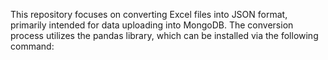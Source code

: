 This repository focuses on converting Excel files into JSON format, primarily intended for data uploading into MongoDB. The conversion process utilizes the pandas library, which can be installed via the following command:

